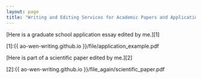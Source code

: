 ```yaml
---
layout: page
title: "Writing and Editing Services for Academic Papers and Applications - Examples Below"
---
```


[Here is a graduate school application essay edited by me.][1]

[1]:{{ ao-wen-writing.github.io }}/file/application_example.pdf


[Here is part of a scientific paper edited by me.][2]

[2]:{{ ao-wen-writing.github.io }}/file_again/scientific_paper.pdf

